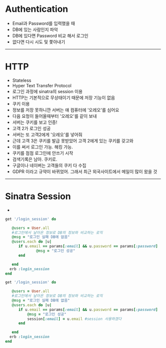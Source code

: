 #  Authentication

- Email과 Password를 입력했을 때
- DB에 있는 사람인지 파악
- DB에 있다면 Password 비교 해서 로그인
- 없다면 다시 시도 및 쫓아내기

---

# HTTP

- Stateless
- Hyper Text Transfer Protocol
- 로그인 과정에 sinatra의 session 이용
- HTTP는 기본적으로 무상태이기 때문에 저장 기능이 없음
- 쿠키 이용
- 정보를 저장 못하니깐 서버는 얘 컴퓨터에 '오레오'를 심어요
- 다음 요청이 들어올때부터 '오레오'를 같이 보내
- 서버는 쿠키를 보고 인증!
- 고객 2가 로그인 성공
- 서버는 또 고객2에게 '오레오'를 넣어줘
- 근데 고객 3은 쿠키를 발급 못받았어 고객 2에게 있는 쿠키를 갖고와
- 이를 써서 로그인 가능. 해킹 가능.
- 쿠키를 점점 로그인에 안쓰기 시작
- 검색기록은 남아. 쿠키로.
- 구글이나 네이버는 고객들의 쿠키 다 수집
- GDPR 이라고 규약이 바뀌었어. 그래서 최근 외국사이트에서 메일이 많이 왔을 것

---

# Sinatra Session

- 

```ruby
get '/login_session' do

   @users = User.all
   #로그인에서 날아온 정보로 DB의 정보와 비교하는 로직
   @msg = "로그인 실패 DB에 없음"
   @users.each do |u|
      if u.email == params[:email] && u.password == params[:password]
              @msg = "로그인 성공"
      end

   end
  erb :login_session
end
```

```ruby
get '/login_session' do

   @users = User.all
   #로그인에서 날아온 정보로 DB의 정보와 비교하는 로직
   @msg = "로그인 실패 DB에 없음"
   @users.each do |u|
      if u.email == params[:email] && u.password == params[:password]
          @msg = "로그인 성공"
          session[:email] = u.email #session 사용하겠다
      end

   end
  erb :login_session
end
```

